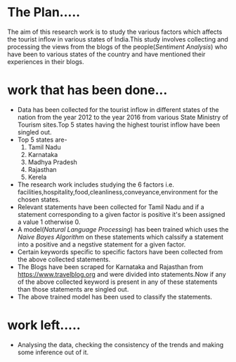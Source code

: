 # The Plan.....
The aim of this research work is to study the various factors which affects the tourist inflow in various states of India.This study involves collecting and processing the views from the blogs of the people(*Sentiment Analysis*) who have been to various states of the country and have mentioned their experiences in their blogs.

# work that has been done...
* Data has been collected for the tourist inflow in different states of the nation from the year 2012 to the year 2016 from various State Ministry of Tourism sites.Top 5 states having the highest tourist inflow have been singled out.
* Top 5 states are-
  1. Tamil Nadu
  2. Karnataka
  3. Madhya Pradesh
  4. Rajasthan
  5. Kerela
* The research work includes studying the 6 factors i.e. facilities,hospitality,food,cleanliness,conveyance,environment for the chosen states.
* Relevant statements have been collected for Tamil Nadu and if a statement corresponding to a given factor is positive it's been assigned a value 1 otherwise 0.
* A model(*Natural Language Processing*) has been trained which uses the *Naive Bayes Algorithm* on these statements which calssify a statement into a positive and a negstive statement for a given factor.  
* Certain keywords specific to specific factors have been collected from the above collected statements.
* The Blogs have been scraped for Karnataka and Rajasthan from https://www.travelblog.org and were divided into statements.Now if any of the above collected keyword is present in any of these statements than those statements are singled out.
* The above trained model has been used to classify the statements.

# work left.....
* Analysing the data, checking the consistency of the trends and making some inference out of it.
 


